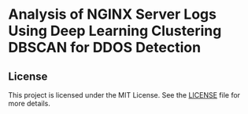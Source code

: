 # Analysis of NGINX Server Logs Using Deep Learning Clustering DBSCAN for DDOS Detection

## License
This project is licensed under the MIT License. See the [LICENSE](LICENSE) file for more details.
